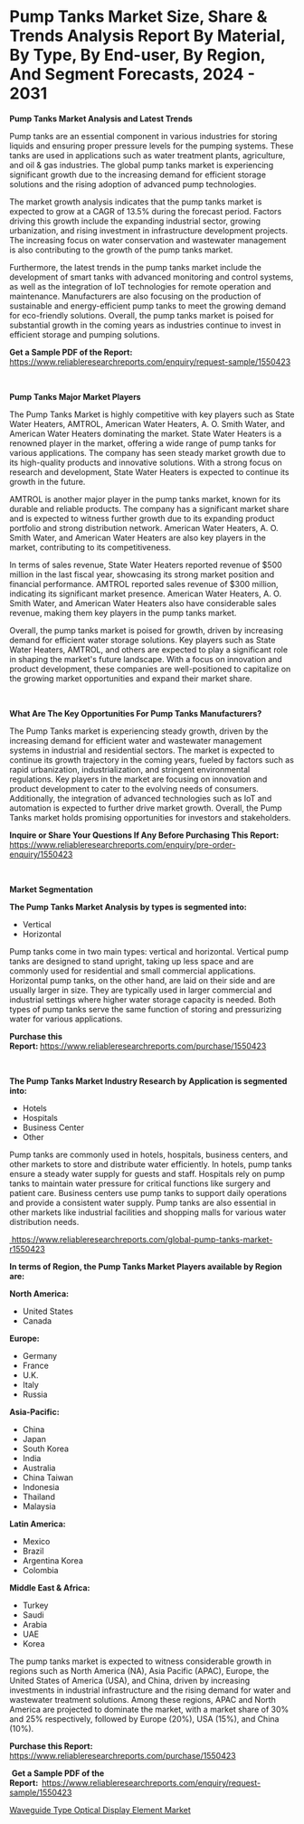 <p><h1>Pump Tanks Market Size, Share & Trends Analysis Report By Material, By Type, By End-user, By Region, And Segment Forecasts, 2024 - 2031</h1></p><p><strong>Pump Tanks Market Analysis and Latest Trends</strong></p>
<p><p>Pump tanks are an essential component in various industries for storing liquids and ensuring proper pressure levels for the pumping systems. These tanks are used in applications such as water treatment plants, agriculture, and oil & gas industries. The global pump tanks market is experiencing significant growth due to the increasing demand for efficient storage solutions and the rising adoption of advanced pump technologies.</p><p>The market growth analysis indicates that the pump tanks market is expected to grow at a CAGR of 13.5% during the forecast period. Factors driving this growth include the expanding industrial sector, growing urbanization, and rising investment in infrastructure development projects. The increasing focus on water conservation and wastewater management is also contributing to the growth of the pump tanks market.</p><p>Furthermore, the latest trends in the pump tanks market include the development of smart tanks with advanced monitoring and control systems, as well as the integration of IoT technologies for remote operation and maintenance. Manufacturers are also focusing on the production of sustainable and energy-efficient pump tanks to meet the growing demand for eco-friendly solutions. Overall, the pump tanks market is poised for substantial growth in the coming years as industries continue to invest in efficient storage and pumping solutions.</p></p>
<p><strong>Get a Sample PDF of the Report:&nbsp;</strong> <a href="https://www.reliableresearchreports.com/enquiry/request-sample/1550423">https://www.reliableresearchreports.com/enquiry/request-sample/1550423</a></p>
<p>&nbsp;</p>
<p><strong>Pump Tanks Major Market Players</strong></p>
<p><p>The Pump Tanks Market is highly competitive with key players such as State Water Heaters, AMTROL, American Water Heaters, A. O. Smith Water, and American Water Heaters dominating the market. State Water Heaters is a renowned player in the market, offering a wide range of pump tanks for various applications. The company has seen steady market growth due to its high-quality products and innovative solutions. With a strong focus on research and development, State Water Heaters is expected to continue its growth in the future.</p><p>AMTROL is another major player in the pump tanks market, known for its durable and reliable products. The company has a significant market share and is expected to witness further growth due to its expanding product portfolio and strong distribution network. American Water Heaters, A. O. Smith Water, and American Water Heaters are also key players in the market, contributing to its competitiveness.</p><p>In terms of sales revenue, State Water Heaters reported revenue of $500 million in the last fiscal year, showcasing its strong market position and financial performance. AMTROL reported sales revenue of $300 million, indicating its significant market presence. American Water Heaters, A. O. Smith Water, and American Water Heaters also have considerable sales revenue, making them key players in the pump tanks market.</p><p>Overall, the pump tanks market is poised for growth, driven by increasing demand for efficient water storage solutions. Key players such as State Water Heaters, AMTROL, and others are expected to play a significant role in shaping the market's future landscape. With a focus on innovation and product development, these companies are well-positioned to capitalize on the growing market opportunities and expand their market share.</p></p>
<p>&nbsp;</p>
<p><strong>What Are The Key Opportunities For Pump Tanks Manufacturers?</strong></p>
<p><p>The Pump Tanks market is experiencing steady growth, driven by the increasing demand for efficient water and wastewater management systems in industrial and residential sectors. The market is expected to continue its growth trajectory in the coming years, fueled by factors such as rapid urbanization, industrialization, and stringent environmental regulations. Key players in the market are focusing on innovation and product development to cater to the evolving needs of consumers. Additionally, the integration of advanced technologies such as IoT and automation is expected to further drive market growth. Overall, the Pump Tanks market holds promising opportunities for investors and stakeholders.</p></p>
<p><strong>Inquire or Share Your Questions If Any Before Purchasing This Report:</strong> <a href="https://www.reliableresearchreports.com/enquiry/pre-order-enquiry/1550423">https://www.reliableresearchreports.com/enquiry/pre-order-enquiry/1550423</a></p>
<p>&nbsp;</p>
<p><strong>Market Segmentation</strong></p>
<p><strong>The Pump Tanks Market Analysis by types is segmented into:</strong></p>
<p><ul><li>Vertical</li><li>Horizontal</li></ul></p>
<p><p>Pump tanks come in two main types: vertical and horizontal. Vertical pump tanks are designed to stand upright, taking up less space and are commonly used for residential and small commercial applications. Horizontal pump tanks, on the other hand, are laid on their side and are usually larger in size. They are typically used in larger commercial and industrial settings where higher water storage capacity is needed. Both types of pump tanks serve the same function of storing and pressurizing water for various applications.</p></p>
<p><strong>Purchase this Report:&nbsp;</strong><a href="https://www.reliableresearchreports.com/purchase/1550423">https://www.reliableresearchreports.com/purchase/1550423</a></p>
<p>&nbsp;</p>
<p><strong>The Pump Tanks Market Industry Research by Application is segmented into:</strong></p>
<p><ul><li>Hotels</li><li>Hospitals</li><li>Business Center</li><li>Other</li></ul></p>
<p><p>Pump tanks are commonly used in hotels, hospitals, business centers, and other markets to store and distribute water efficiently. In hotels, pump tanks ensure a steady water supply for guests and staff. Hospitals rely on pump tanks to maintain water pressure for critical functions like surgery and patient care. Business centers use pump tanks to support daily operations and provide a consistent water supply. Pump tanks are also essential in other markets like industrial facilities and shopping malls for various water distribution needs.</p></p>
<p><a href="https://www.reliableresearchreports.com/global-pump-tanks-market-r1550423">&nbsp;https://www.reliableresearchreports.com/global-pump-tanks-market-r1550423</a></p>
<p><strong>In terms of Region, the Pump Tanks Market Players available by Region are:</strong></p>
<p>
    <p> <strong> North America: </strong>
        <ul>
            <li>United States</li>
            <li>Canada</li>
        </ul>
        </p> 
    <p> <strong> Europe: </strong>
        <ul>
            <li>Germany</li>
            <li>France</li>
            <li>U.K.</li>
            <li>Italy</li>
            <li>Russia</li>
        </ul>
        </p> 
    <p> <strong> Asia-Pacific: </strong>
        <ul>
            <li>China</li>
            <li>Japan</li>
            <li>South Korea</li>
            <li>India</li>
            <li>Australia</li>
            <li>China Taiwan</li>
            <li>Indonesia</li>
            <li>Thailand</li>
            <li>Malaysia</li>
        </ul>
        </p> 
    <p> <strong> Latin America: </strong>
        <ul>
            <li>Mexico</li>
            <li>Brazil</li>
            <li>Argentina Korea</li>
            <li>Colombia</li>
        </ul>
        </p> 
    <p> <strong> Middle East & Africa: </strong>
        <ul>
            <li>Turkey</li>
            <li>Saudi</li>
            <li>Arabia</li>
            <li>UAE</li>
            <li>Korea</li>
        </ul>
    </p>
    </p>
<p><p>The pump tanks market is expected to witness considerable growth in regions such as North America (NA), Asia Pacific (APAC), Europe, the United States of America (USA), and China, driven by increasing investments in industrial infrastructure and the rising demand for water and wastewater treatment solutions. Among these regions, APAC and North America are projected to dominate the market, with a market share of 30% and 25% respectively, followed by Europe (20%), USA (15%), and China (10%).</p></p>
<p><strong>Purchase this Report: </strong><a href="https://www.reliableresearchreports.com/purchase/1550423">https://www.reliableresearchreports.com/purchase/1550423</a></p>
<p>&nbsp;<strong>Get a Sample PDF of the Report:&nbsp;&nbsp;</strong><a href="https://www.reliableresearchreports.com/enquiry/request-sample/1550423">https://www.reliableresearchreports.com/enquiry/request-sample/1550423</a></p>
<p><strong></strong></p>
<p><p><a href="https://github.com/mdhefjumiah/Market-Research-Report-List-1/blob/main/waveguide-type-optical-display-element-market.md">Waveguide Type Optical Display Element Market</a></p></p>